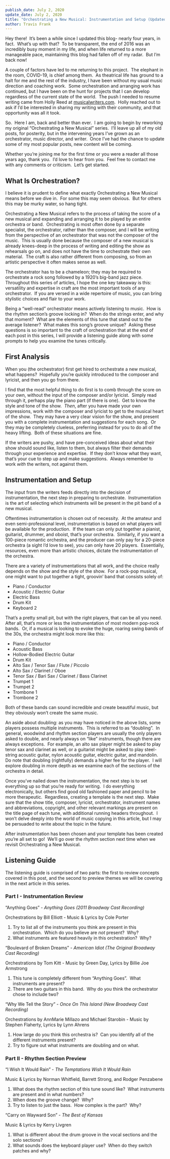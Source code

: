 ```yaml
---
publish_date: July 2, 2020
update_date: July 2, 2020
title: "Orchestrating a New Musical: Instrumentation and Setup (Updated 2020)"
author: Travis Frank
---
```

Hey there!  It’s been a while since I updated this blog- nearly four years, in fact.  What’s up with that?  To be transparent, the end of 2016 was an incredibly busy moment in my life, and when life returned to a more manageable pace, maintaining this blog had fallen off of my radar.  But I’m back now!

A couple of factors have led to me returning to this project.  The elephant in the room, COVID-19, is chief among them.  As theatrical life has ground to a halt for me and the rest of the industry, I have been without my usual music direction and coaching work.  Some orchestration and arranging work has continued, but I have been on the hunt for projects that I can develop regardless of the current state of the world.  The push I needed to resume writing came from Holly Reed at [musicalwriters.com](http://musicalwriters.com).  Holly reached out to ask if I’d be interested in sharing my writing with their community, and that opportunity was all it took.  

So.  Here I am, back and better than ever.  I am going to begin by reworking my original “Orchestrating a New Musical” series.  I’ll leave up all of my old posts, for posterity, but in the intervening years I’ve grown as an orchestrator, music director, and writer.  Once I’ve had the chance to update some of my most popular posts, new content will be coming.

Whether you’re joining me for the first time or you were a reader all those years ago, thank you.  I’d love to hear from you.  Feel free to contact me with any comments or criticism.  Let’s get started.

## What Is Orchestration?
I believe it is prudent to define what exactly Orchestrating a New Musical means before we dive in.  For some this may seem obvious.  But for others this may be murky water, so hang tight.

Orchestrating a New Musical refers to the process of taking the score of a new musical and expanding and arranging it to be played by an entire orchestra or band.  Orchestrating is most often done by a separate specialist, the orchestrator, rather than the composer, and I will be writing from the perspective of an orchestrator that was not the composer of the music.  This is usually done because the composer of a new musical is already knees-deep in the process of writing and editing the show as rehearsals go on, and does not have the time to orchestrate their own material.  The craft is also rather different from composing, so from an artistic perspective it often makes sense as well.

The orchestrator has to be a chameleon; they may be required to orchestrate a rock song followed by a 1920’s big-band jazz piece.  Throughout this series of articles, I hope the one key takeaway is this: versatility and expertise in craft are the most important tools of any orchestrator.  If you are versed in a wide repertoire of music, you can bring stylistic choices and flair to your work.

Being a “well-read” orchestrator means actively listening to music.  How is the rhythm section’s groove locking in?  When do the strings enter, and why that moment?  What are the elements of this tune that stand out to the average listener?  What makes this song’s groove unique?  Asking these questions is so important to the craft of orchestration that at the end of each post in this series, I will provide a listening guide along with some prompts to help you examine the tunes critically.

## First Analysis
When you (the orchestrator) first get hired to orchestrate a new musical, what happens?  Hopefully you’re quickly introduced to the composer and lyricist, and then you go from there.

I find that the most helpful thing to do first is to comb through the score on your own, without the input of the composer and/or lyricist.  Simply read through it, perhaps play the piano part (if there is one).  Get to know the style and tone of the show.  _Then_, after you have made your own impressions, work with the composer and lyricist to get to the musical heart of the show.  They may have a very clear vision for the show, and present you with a complete instrumentation and suggestions for each song.  Or they may be completely clueless, preferring instead for you to do all of the heavy lifting.  Both of these situations are fine.

If the writers are pushy, and have pre-conceived ideas about what their show should sound like, listen to them, but always filter their demands through your experience and expertise.  If they don’t know what they want, that’s your cue to step up and make suggestions.  Always remember to work _with_ the writers, not against them.

## Instrumentation and Setup
The input from the writers feeds directly into the decision of instrumentation, the next step in preparing to orchestrate.  Instrumentation is the art of selecting which instruments will be present in the pit band of a new musical.

Oftentimes instrumentation is chosen out of necessity.  At the amateur and even semi-professional level, instrumentation is based on what players will be available for the production.  If the team can only put together a pianist, guitarist, drummer, and oboist, that’s your orchestra.  Similarly, if you want a 100-piece romantic orchestra, and the producer can only pay for a 20-piece orchestra (a sight I’d love to see), you can only have 20 players.  Essentially, resources, even more than artistic choices, dictate the instrumentation of the orchestra.

There are a variety of instrumentations that all work, and the choice really depends on the show and the style of the show.  For a rock-pop musical, one might want to put together a tight, groovin’ band that consists solely of:

-   Piano / Conductor
-   Acoustic / Electric Guitar
-   Electric Bass
-   Drum Kit
-   Keyboard 2
    

That’s a pretty small pit, but with the right players, that can be all you need.  After all, that’s more or less the instrumentation of most modern pop-rock bands.  Or, if a musical is looking to evoke the huge, roaring swing bands of the 30s, the orchestra might look more like this:

-   Piano / Conductor
-   Acoustic Bass
-   Hollow-Bodied Electric Guitar
-   Drum Kit
-   Alto Sax / Tenor Sax / Flute / Piccolo
-   Alto Sax / Clarinet / Oboe
-   Tenor Sax / Bari Sax / Clarinet / Bass Clarinet
-   Trumpet 1
-   Trumpet 2
-   Trombone 1
-   Trombone 2
    

Both of these bands can sound incredible and create beautiful music, but they obviously won’t create the same music.

An aside about doubling: as you may have noticed in the above lists, some players possess multiple instruments.  This is referred to as “doubling”.  In general, woodwind and rhythm section players are usually the only players asked to double, and nearly always on “like” instruments, though there are always exceptions.  For example, an alto sax player might be asked to play tenor sax and clarinet as well, or a guitarist might be asked to play steel-string acoustic guitar, nylon acoustic guitar, electric guitar, and mandolin.  Do note that doubling (rightfully) demands a higher fee for the player.  I will explore doubling in more depth as we examine each of the sections of the orchestra in detail.

Once you’ve nailed down the instrumentation, the next step is to set everything up so that you’re ready for writing.  I do everything electronically, but others find good old fashioned paper and pencil to be more therapeutic.  Regardless, creating a template is the next step.  Make sure that the show title, composer, lyricist, orchestrator, instrument names and abbreviations, copyright, and other relevant markings are present on the title page of each tune, with additional running headers throughout.  I won’t delve deeply into the world of music copying in this article, but I may be persuaded to write about the topic in the future.

After instrumentation has been chosen and your template has been created you’re all set to go!  We’ll go over the rhythm section next time when we revisit Orchestrating a New Musical.

## Listening Guide
The listening guide is comprised of two parts: the first to review concepts covered in this post, and the second to preview themes we will be covering in the next article in this series.

### Part I - Instrumentation Review
“Anything Goes” - _Anything Goes (2011 Broadway Cast Recording)_

Orchestrations by Bill Elliott - Music & Lyrics by Cole Porter

1.  Try to list all of the instruments you think are present in this orchestration.  Which do you believe are _not_ present?  Why?
2.  What instruments are featured heavily in this orchestration?  Why?
    

“Boulevard of Broken Dreams” - _American Idiot (The Original Broadway Cast Recording)_

Orchestrations by Tom Kitt - Music by Green Day, Lyrics by Billie Joe Armstrong

1.  This tune is completely different from “Anything Goes”.  What instruments are present?
2.  There are two guitars in this band.  Why do you think the orchestrator chose to include two?
    

“Why We Tell the Story” - _Once On This Island (New Broadway Cast Recording)_

Orchestrations by AnnMarie Millazo and Michael Starobin - Music by Stephen Flaherty, Lyrics by Lynn Ahrens

1.  How large do you think this orchestra is?  Can you identify all of the different instruments present?
2.  Try to figure out what instruments are doubling and on what.

### Part II - Rhythm Section Preview
“I Wish It Would Rain” - _The Temptations Wish It Would Rain_

Music & Lyrics by Norman Whitfield, Barrett Strong, and Rodger Penzabene

1.  What does the rhythm section of this tune sound like?  What instruments are present and in what numbers?
2.  When does the groove change?  Why?
3.  Try to listen to just the bass.  How complex is the part?  Why?
    

“Carry on Wayward Son” - _The Best of Kansas_

Music & Lyrics by Kerry Livgren

1.  What is different about the drum groove in the vocal sections and the solo sections?
2.  What sounds does the keyboard player use?  When do they switch patches and why?
